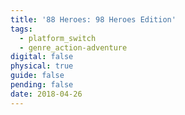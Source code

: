 ```yaml
---
title: '88 Heroes: 98 Heroes Edition'
tags:
  - platform_switch
  - genre_action-adventure
digital: false
physical: true
guide: false
pending: false
date: 2018-04-26
---
```

